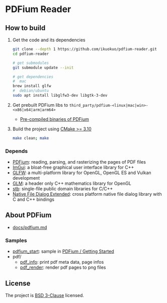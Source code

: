 # PDFium Reader

## How to build

1. Get the code and its dependencies

    ```bash
    git clone --depth 1 https://github.com/ikuokuo/pdfium-reader.git
    cd pdfium-reader

    # get submodules
    git submodule update --init

    # get dependencies
    #  mac
    brew install glfw
    #  debian/ubuntu
    sudo apt install libglfw3-dev libgtk-3-dev
    ```

2. Get prebuilt PDFium libs to `third_party/pdfium-<linux|mac|win>-<x86|x64|arm|arm64>`

    - [Pre-compiled binaries of PDFium](https://github.com/bblanchon/pdfium-binaries)

3. Build the project using [CMake >= 3.10](https://cmake.org/download/)

    ```bash
    make clean; make
    ```

### Depends

- [PDFium](https://pdfium.googlesource.com/pdfium/): reading, parsing, and rasterizing the pages of PDF files
- [ImGui](https://github.com/ocornut/imgui): a bloat-free graphical user interface library for C++
- [GLFW](https://github.com/glfw/glfw): a multi-platform library for OpenGL, OpenGL ES and Vulkan development
- [GLM](https://github.com/g-truc/glm): a header only C++ mathematics library for OpenGL
- [stb](https://github.com/nothings/stb): single-file public domain libraries for C/C++
- [Native File Dialog Extended](https://github.com/btzy/nativefiledialog-extended.git): cross platform native file dialog library with C and C++ bindings

## About PDFium

- [docs/pdfium.md](docs/pdfium.md)

### Samples

- [pdfium_start](samples/pdfium_start.c): sample in [PDFium / Getting Started](https://pdfium.googlesource.com/pdfium/+/refs/heads/main/docs/getting-started.md)
- pdf/
  - [pdf_info](samples/pdf/pdf_info.cc): print pdf meta data, page infos
  - [pdf_render](samples/pdf/pdf_render.cc): render pdf pages to png files

## License

The project is [BSD 3-Clause](/LICENSE) licensed.
